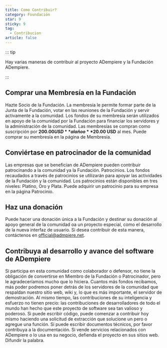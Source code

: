 ```yaml
---
title: Como Contribuir?
category: Foundación
star: 9
sticky: 9
tag:
  - Contribucion
article: false
---
```

::: tip

Hay varias maneras de contribuir al proyecto ADempiere y la Fundación ADempiere.

:::

## Comprar una Membresía en la Fundación

Hazte Socio de la Fundación. La membresía le permite formar parte de la Junta de la Fundación, votar en las reuniones de la Fundación y servir activamente a la comunidad. Los fondos de su membresía serán utilizados en apoyo de la comunidad por la Fundación para financiar los servidores y la administración de la comunidad. Las membresías se compran como suscripción por **$200.00 USD** al año o **$20.00 USD** al mes. Puede comprar su membresía en la página de Membresía.

## Conviértase en patrocinador de la comunidad

Las empresas que se benefician de ADempiere pueden contribuir patrocinando a la comunidad ya la Fundación. Patrocinios. Los fondos recaudados a través de patrocinios se utilizarán para apoyar las actividades de la Fundación y la comunidad. Los patrocinios están disponibles en tres niveles: Platino, Oro y Plata. Puede adquirir un patrocinio para su empresa en la página Patrocinio.

## Haz una donación

Puede hacer una donación única a la Fundación y destinar su donación al apoyo general de la comunidad oa un proyecto especial, como el desarrollo de la nueva interfaz de usuario. Si desea contribuir de esta manera, contáctenos en official@admpiere.net.

## Contribuya al desarrollo y avance del software de ADempiere

Si participa en esta comunidad como colaborador o defensor, no tiene la obligación de convertirse en Miembro de la Fundación o Patrocinador, pero le agradeceríamos mucho que lo hiciera. Cuantos más fondos recibamos, más poder podremos poner detrás de los servidores de la comunidad que respaldan nuestro sitio web, wiki y, lo que es más importante, el servidor de demostración. Al mismo tiempo, las contribuciones de su inteligencia y esfuerzo no tienen precio: las contribuciones de desarrolladores de todo el mundo han hecho que este proyecto de software sea tan valioso y poderoso. Si puede escribir código, puede comenzar a contribuir hoy mismo haciendo una solicitud de extracción que solucione un pero o agregue una función. Si puede escribir documentos técnicos, por favor contribuya a la documentación. Si vende servicios relacionados con ADempiere o lo usa en su negocio, defienda el proyecto en sus sitios web. Difundir la palabra.
